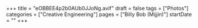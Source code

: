 +++
title = "eOBBEE4p2b0AUb0JJoNg.avif"
draft = false
tags = ["Photos"]
categories = ["Creative Engineering"]
pages = ["Billy Bob (Mijjin)"]
startDate = ""
+++
